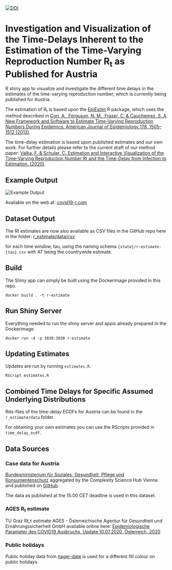 [![DOI](https://zenodo.org/badge/259440541.svg)](https://zenodo.org/badge/latestdoi/259440541)
# Investigation and Visualization of the Time-Delays Inherent to the Estimation of the Time-Varying Reproduction Number R<sub>t</sub> as Published for Austria

R shiny app to visualize and investigate the different time delays in the estimates of the time-varying reproduction number, which is currently being published for Austria. 

The estimation of R<sub>t</sub> is based upon the 
[EpiEstim](https://github.com/mrc-ide/EpiEstim) R package, which uses the method described in 
[Cori, A., Ferguson, N. M., Fraser, C. & Cauchemez, S. A New Framework and Software to Estimate Time-Varying Reproduction Numbers During Epidemics. American Journal of Epidemiology 178, 1505–1512 (2013)](https://academic.oup.com/aje/article/178/9/1505/89262).

The time-delay estimation is based upon published estimates and our own work. For further details please refer to the current draft of our method paper:
[Valka, F. & Schuler, C. Estimation and Interactive Visualization of the Time-Varying Reproduction Number Rt and the Time-Delay from Infection to Estimation. (2020)](https://fvalka.github.io/r_estimate/r_estimate-methods.pdf).

## Example Output
![Example Output](https://covid19-r.com/social-media-preview.png)

Available on the web at: [covid19-r.com](https://covid19-r.com)

## Dataset Output
The Rt estimates are now also available as CSV files in the GitHub repo here in the folder:
[r_estimate/data/csv](r_estimate/data/csv)

for each time window, tau, using the naming schema `{state}/r-estimate-{tau}.csv` with AT being the countrywide estimate. 

## Build
The Shiny app can simply be built using the Dockerimage provided in this repo. 

```
docker build . -t r-estimate
```

## Run Shiny Server

Everything needed to run the shiny server and appis already prepared in the Dockerimage:

```
docker run -d -p 3838:3838 r-estimate
```

## Updating Estimates

Updates are run by running `estimates.R`. 

```
RScript estimates.R
```

## Combined Time Delays for Specific Assumed Underlying Distributions

Rds-files of the time-delay ECDFs for Austria can be found in the `r_estimate/data` folder. 

For obtaining your own estimates you can use the RScripts provided in 
`time_delay_ecdf`.

## Data Sources

### Case data for Austria
[Bundesministerium für Soziales, Gesundheit, Pflege und Konsumentenschutz](https://www.sozialministerium.at/Informationen-zum-Coronavirus/Neuartiges-Coronavirus-(2019-nCov).html)
aggregated by the Complexity Science Hub Vienna and published on 
[GitHub](https://github.com/osaukh/dashcoch-AT/blob/master/data_AT/covid19_cases_austria.csv).

The data as published at the 15:00 CET deadline is used in this dataset.

### AGES R<sub>t</sub> estimate
TU Graz Rt,τ estimate AGES - Österreichische Agentur für Gesundheit und Ernährungssicherheit GmbH
available online here: [Epidemiologische Parameter des COVID19 Ausbruchs, Update 10.07.2020, Österreich, 2020](https://www.ages.at/en/wissen-aktuell/publikationen/epidemiologische-parameter-des-covid19-ausbruchs-oesterreich-2020/)

### Public holidays 
Public holiday data from [nager-date](https://github.com/nager/Nager.Date) is used for a different fill 
colour on public holidays. 
